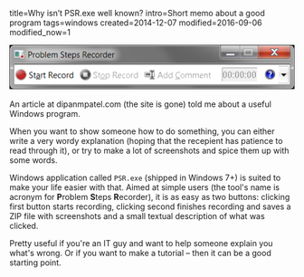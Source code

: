 title=Why isn’t PSR.exe well known?
intro=Short memo about a good program
tags=windows
created=2014-12-07
modified=2016-09-06
modified_now=1


![Screenshot of the program](why-isnt-psrexe-well-known.png)

An article at dipanmpatel.com (the site is gone) told me about a useful Windows program.

[dipanmpatel.com]: http://dipanmpatel.com/2012/11/18/why-isnt-psr-exe-well-known/

When you want to show someone how to do something, you can either write a very wordy explanation (hoping that the recepient has patience to read through it), or try to make a lot of screenshots and spice them up with some words.

Windows application called `PSR.exe` (shipped in Windows 7+) is suited to make your life easier with that.
Aimed at simple users (the tool's name is acronym for **P**roblem **S**teps **R**ecorder), it is as easy as two buttons:
clicking first button starts recording,
clicking second finishes recording and saves a ZIP file with screenshots and a small textual description of what was clicked.

Pretty useful if you're an IT guy and want to help someone explain you what's wrong. Or if you want to make a tutorial – then it can be a good starting point.
